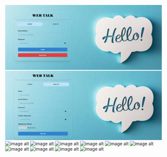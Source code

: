 ![image alt](https://github.com/gaurav152003/chatapp/blob/e53cef53f3ab7d9e4eb4497d9edbbcead24b0f7e/Screenshot%202025-05-20%20001823.png)
![image alt](https://github.com/gaurav152003/chatapp/blob/240a2cf34dc1f96cf8cafd1da6b179f0d5a11e8e/Screenshot%202025-05-20%20001834.png)
![image alt]()
![image alt]()
![image alt]()
![image alt]()
![image alt]()
![image alt]()
![image alt]()
![image alt]()
![image alt]()
![image alt]()
